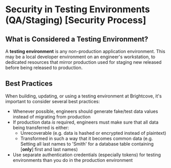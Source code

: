 # Security in Testing Environments (QA/Staging) [Security Process]

## What is Considered a Testing Environment?

A **testing environment** is any non-production application environment. This may be a local developer environment on an engineer's workstation, to dedicated resources that mirror production used for staging new released before being released to production.

## Best Practices

When building, updating, or using a testing environment at Brightcove, it's important to consider several best practices:
- Whenever possible, engineers should generate fake/test data values instead of migrating from production
- If production data _is_ required, engineers must make sure that all data being transferred is either:
  - Unrecoverable (e.g. data is hashed or encrypted instead of plaintext)
  - Transformed in such a way that it becomes common data (e.g. Setting all last names to 'Smith' for a database table containing [**only**] first and last names)
- Use separate authentication credentials (especially tokens) for testing environments than you do in the production environment
